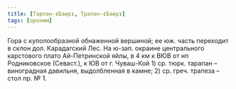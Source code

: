 ```yaml
---
title: [Тарпан-❮Баир❯, Трапан-❮Баир❯]
tags: [ороним]
---
```


Гора с куполообразной обнаженной вершиной; ее юж. часть переходит в склон дол.
Карадагский Лес. На ю-зап. окраине центрального карстового плато Ай-Петринской
яйлы, в 4 км к ВЮВ от нп Родниковское (Севаст.), к ЮВ от г. Чуваш-Кой 1) ср.
тюрк. тарапан – виноградная давильня, выдолбленная в камне; 2) ср. греч. трапеза
– стол пр. № 1.
